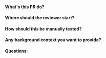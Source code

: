 #### What's this PR do?


#### Where should the reviewer start?


#### How should this be manually tested?


#### Any background context you want to provide?


#### Questions:
